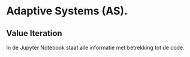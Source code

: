 # Adaptive Systems (AS).
## Value Iteration


In de Jupyter Notebook staat alle informatie met betrekking tot de code. 




